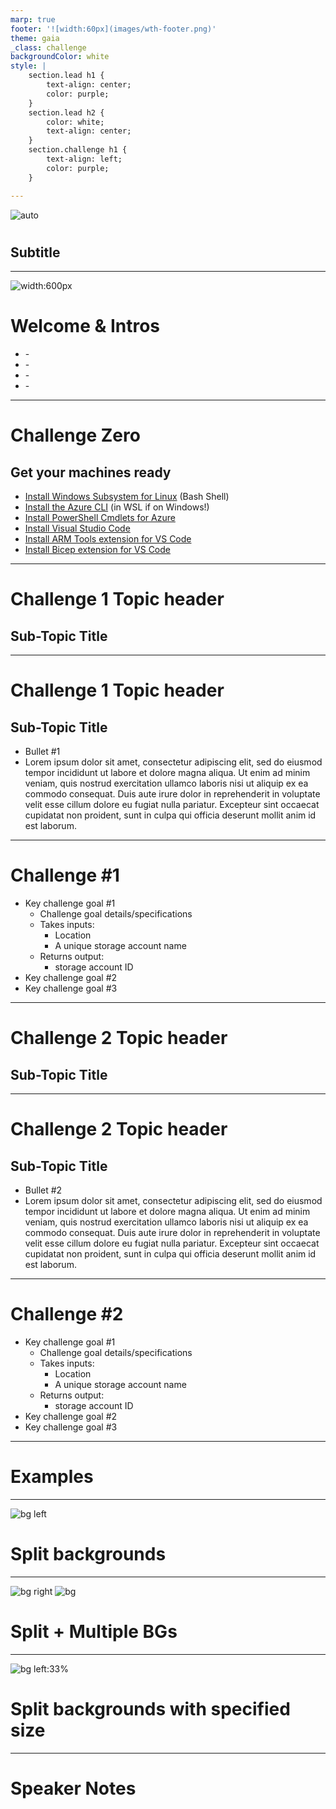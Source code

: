 ```yaml
---
marp: true
footer: '![width:60px](images/wth-footer.png)'
theme: gaia
_class: challenge
backgroundColor: white
style: |
    section.lead h1 {
        text-align: center;
        color: purple;
    }
    section.lead h2 {
        color: white;
        text-align: center;
    }
    section.challenge h1 {
        text-align: left;
        color: purple;
    }

---
```

<!--
_backgroundColor: black
_class: lead
-->

![auto](images/wth-logo-white.png)

# <INSERT Hack Name Here>
## Subtitle

---
<!-- _class: lead -->

![width:600px](images/wth-logo-black.png)

# Welcome & Intros

- <Coach Name> - <Coach Title>
- <Coach Name> - <Coach Title>
- <Coach Name> - <Coach Title>
- <Coach Name> - <Coach Title>

---

# Challenge Zero

## Get your machines ready

* [Install Windows Subsystem for Linux](https://docs.microsoft.com/en-us/windows/wsl/install-win10) (Bash Shell)
* [Install the Azure CLI](https://docs.microsoft.com/en-us/cli/azure/install-azure-cli) (in WSL if on Windows!)
* [Install PowerShell Cmdlets for Azure](https://docs.microsoft.com/en-us/powershell/azure/install-az-ps?view=azps-6.4.0)
* [Install Visual Studio Code](https://code.visualstudio.com/download)
* [Install ARM Tools extension for VS Code](https://marketplace.visualstudio.com/items?itemName=msazurermtools.azurerm-vscode-tools)
* [Install Bicep extension for VS Code](https://marketplace.visualstudio.com/items?itemName=ms-azuretools.vscode-bicep)

---
<!--
_backgroundColor: black
_class: lead
-->

# Challenge 1 Topic header
## Sub-Topic Title

---

# Challenge 1 Topic header
## Sub-Topic Title

- Bullet #1
- Lorem ipsum dolor sit amet, consectetur adipiscing elit, sed do eiusmod tempor incididunt ut labore et dolore magna aliqua. Ut enim ad minim veniam, quis nostrud exercitation ullamco laboris nisi ut aliquip ex ea commodo consequat. Duis aute irure dolor in reprehenderit in voluptate velit esse cillum dolore eu fugiat nulla pariatur. Excepteur sint occaecat cupidatat non proident, sunt in culpa qui officia deserunt mollit anim id est laborum.

---

# Challenge #1

- Key challenge goal #1
    - Challenge goal details/specifications
    - Takes inputs:
        - Location
        - A unique storage account name
    - Returns output:
        - storage account ID
- Key challenge goal #2
- Key challenge goal #3

---
<!--
_backgroundColor: black
_class: lead
-->

# Challenge 2 Topic header
## Sub-Topic Title

---

# Challenge 2 Topic header
## Sub-Topic Title

- Bullet #2
- Lorem ipsum dolor sit amet, consectetur adipiscing elit, sed do eiusmod tempor incididunt ut labore et dolore magna aliqua. Ut enim ad minim veniam, quis nostrud exercitation ullamco laboris nisi ut aliquip ex ea commodo consequat. Duis aute irure dolor in reprehenderit in voluptate velit esse cillum dolore eu fugiat nulla pariatur. Excepteur sint occaecat cupidatat non proident, sunt in culpa qui officia deserunt mollit anim id est laborum.

---

# Challenge #2

- Key challenge goal #1
    - Challenge goal details/specifications
    - Takes inputs:
        - Location
        - A unique storage account name
    - Returns output:
        - storage account ID
- Key challenge goal #2
- Key challenge goal #3

---
<!--
_backgroundColor: black
_class: lead
-->

# Examples

---
![bg left](https://picsum.photos/720?image=29)

# Split backgrounds

---
![bg right](https://picsum.photos/720?image=3)
![bg](https://picsum.photos/720?image=20)

# Split + Multiple BGs

---
![bg left:33%](https://picsum.photos/720?image=27)

# Split backgrounds with specified size

---

# Speaker Notes

<!--
this is a speaker note and is only available in presentation mode
-->